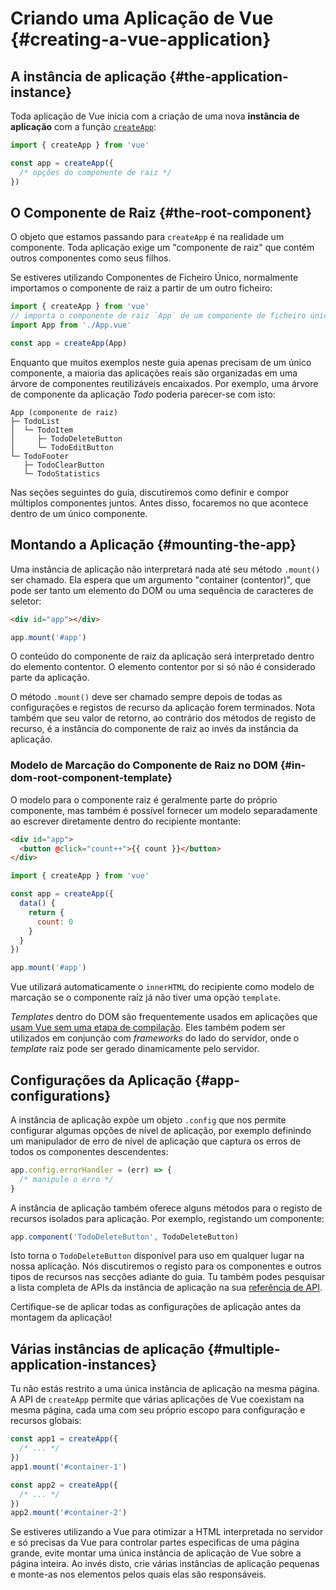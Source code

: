 # Criando uma Aplicação de Vue {#creating-a-vue-application}

## A instância de aplicação {#the-application-instance}

Toda aplicação de Vue inicia com a criação de uma nova **instância de aplicação** com a função [`createApp`](/api/application#createapp):

```js
import { createApp } from 'vue'

const app = createApp({
  /* opções do componente de raiz */
})
```

## O Componente de Raiz {#the-root-component}

O objeto que estamos passando para `createApp` é na realidade um componente. Toda aplicação exige um "componente de raiz" que contém outros componentes como seus filhos.

Se estiveres utilizando Componentes de Ficheiro Único, normalmente importamos o componente de raiz a partir de um outro ficheiro:

```js
import { createApp } from 'vue'
// importa o componente de raiz `App` de um componente de ficheiro único.
import App from './App.vue'

const app = createApp(App)
```

Enquanto que muitos exemplos neste guia apenas precisam de um único componente, a maioria das aplicações reais são organizadas em uma árvore de componentes reutilizáveis encaixados. Por exemplo, uma árvore de componente da aplicação _Todo_ poderia parecer-se com isto:

```
App (componente de raiz)
├─ TodoList
│  └─ TodoItem
│     ├─ TodoDeleteButton
│     └─ TodoEditButton
└─ TodoFooter
   ├─ TodoClearButton
   └─ TodoStatistics
```

Nas seções seguintes do guia, discutiremos como definir e compor múltiplos componentes juntos. Antes disso, focaremos no que acontece dentro de um único componente.

## Montando a Aplicação {#mounting-the-app}

Uma instância de aplicação não interpretará nada até seu método `.mount()` ser chamado. Ela espera que um argumento "container (contentor)", que pode ser tanto um elemento do DOM ou uma sequência de caracteres de seletor:

```html
<div id="app"></div>
```

```js
app.mount('#app')
```

O conteúdo do componente de raiz da aplicação será interpretado dentro do elemento contentor. O elemento contentor por si só não é considerado parte da aplicação.

O método `.mount()` deve ser chamado sempre depois de todas as configurações e registos de recurso da aplicação forem terminados. Nota também que seu valor de retorno, ao contrário dos métodos de registo de recurso, é a instância do componente de raiz ao invés da instância da aplicação.

### Modelo de Marcação do Componente de Raiz no DOM {#in-dom-root-component-template}

O modelo para o componente raiz é geralmente parte do próprio componente, mas também é possível fornecer um modelo separadamente ao escrever diretamente dentro do recipiente montante:

```html
<div id="app">
  <button @click="count++">{{ count }}</button>
</div>
```

```js
import { createApp } from 'vue'

const app = createApp({
  data() {
    return {
      count: 0
    }
  }
})

app.mount('#app')
```

Vue utilizará automaticamente o `innerHTML` do recipiente como modelo de marcação se o componente raiz já não tiver uma opção `template`.

_Templates_ dentro do DOM são frequentemente usados em aplicações que [usam Vue sem uma etapa de compilação](/guide/quick-start.html#using-vue-from-cdn). Eles também podem ser utilizados em conjunção com _frameworks_ do lado do servidor, onde o _template_ raiz pode ser gerado dinamicamente pelo servidor.

## Configurações da Aplicação {#app-configurations}

A instância de aplicação expõe um objeto `.config` que nos permite configurar algumas opções de nível de aplicação, por exemplo definindo um manipulador de erro de nível de aplicação que captura os erros de todos os componentes descendentes: 

```js
app.config.errorHandler = (err) => {
  /* manipule o erro */
}
```

A instância de aplicação também oferece alguns métodos para o registo de recursos isolados para aplicação. Por exemplo, registando um componente:

```js
app.component('TodoDeleteButton', TodoDeleteButton)
```

Isto torna o `TodoDeleteButton` disponível para uso em qualquer lugar na nossa aplicação. Nós discutiremos o registo para os componentes e outros tipos de recursos nas secções adiante do guia. Tu também podes pesquisar a lista completa de APIs da instância de aplicação na sua [referência de API](/api/application).

Certifique-se de aplicar todas as configurações de aplicação antes da montagem da aplicação!

## Várias instâncias de aplicação {#multiple-application-instances}

Tu não estás restrito a uma única instância de aplicação na mesma página. A API de `createApp` permite que várias aplicações de Vue coexistam na mesma página, cada uma com seu próprio escopo para configuração e recursos globais:

```js
const app1 = createApp({
  /* ... */
})
app1.mount('#container-1')

const app2 = createApp({
  /* ... */
})
app2.mount('#container-2')
```

Se estiveres utilizando a Vue para otimizar a HTML interpretada no servidor e só precisas da Vue para controlar partes especificas de uma página grande, evite montar uma única instância de aplicação de Vue sobre a página inteira. Ao invés disto, crie várias instâncias de aplicação pequenas e monte-as nos elementos pelos quais elas são responsáveis.
